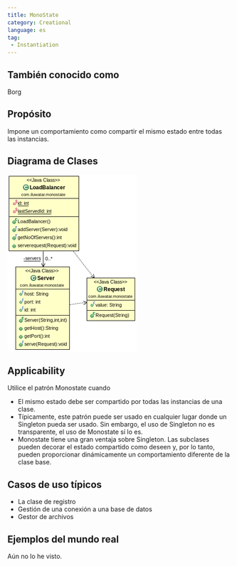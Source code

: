 ```yaml
---
title: MonoState
category: Creational
language: es
tag:
 - Instantiation
---
```


## También conocido como
Borg

## Propósito
Impone un comportamiento como compartir el mismo estado entre todas las instancias.

## Diagrama de Clases
![alt text](../../../monostate/etc/monostate.png "MonoState")

## Applicability
Utilice el patrón Monostate cuando

* El mismo estado debe ser compartido por todas las instancias de una clase.
* Típicamente, este patrón puede ser usado en cualquier lugar donde un Singleton pueda ser usado. Sin embargo, el uso de Singleton no es transparente, el uso de Monostate sí lo es.
* Monostate tiene una gran ventaja sobre Singleton. Las subclases pueden decorar el estado compartido como deseen y, por lo tanto, pueden proporcionar dinámicamente un comportamiento diferente de la clase base.

## Casos de uso típicos

* La clase de registro
* Gestión de una conexión a una base de datos
* Gestor de archivos

## Ejemplos del mundo real

Aún no lo he visto.
